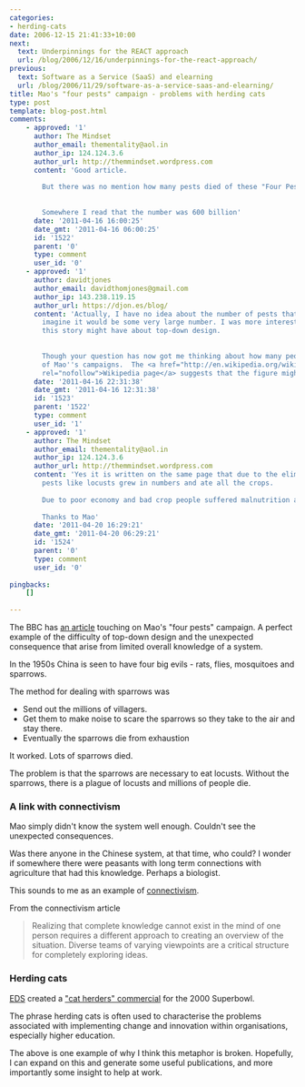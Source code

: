 ```yaml
---
categories:
- herding-cats
date: 2006-12-15 21:41:33+10:00
next:
  text: Underpinnings for the REACT approach
  url: /blog/2006/12/16/underpinnings-for-the-react-approach/
previous:
  text: Software as a Service (SaaS) and elearning
  url: /blog/2006/11/29/software-as-a-service-saas-and-elearning/
title: Mao's "four pests" campaign - problems with herding cats
type: post
template: blog-post.html
comments:
    - approved: '1'
      author: The Mindset
      author_email: thementality@aol.in
      author_ip: 124.124.3.6
      author_url: http://themmindset.wordpress.com
      content: 'Good article.
    
        But there was no mention how many pests died of these "Four Pest Campaign"
    
    
        Somewhere I read that the number was 600 billion'
      date: '2011-04-16 16:00:25'
      date_gmt: '2011-04-16 06:00:25'
      id: '1522'
      parent: '0'
      type: comment
      user_id: '0'
    - approved: '1'
      author: davidtjones
      author_email: davidthomjones@gmail.com
      author_ip: 143.238.119.15
      author_url: https://djon.es/blog/
      content: 'Actually, I have no idea about the number of pests that died. But I would
        imagine it would be some very large number. I was more interested in the "lessons"
        this story might have about top-down design.
    
    
        Though your question has now got me thinking about how many people died as a result
        of Mao''s campaigns.  The <a href="http://en.wikipedia.org/wiki/Four_Pests_Campaign"
        rel="nofollow">Wikipedia page</a> suggests that the figure might be 30 million.'
      date: '2011-04-16 22:31:38'
      date_gmt: '2011-04-16 12:31:38'
      id: '1523'
      parent: '1522'
      type: comment
      user_id: '1'
    - approved: '1'
      author: The Mindset
      author_email: thementality@aol.in
      author_ip: 124.124.3.6
      author_url: http://themmindset.wordpress.com
      content: 'Yes it is written on the same page that due to the elimination of sparrows
        pests like locusts grew in numbers and ate all the crops.
    
        Due to poor economy and bad crop people suffered malnutrition and died as consequence.
    
        Thanks to Mao'
      date: '2011-04-20 16:29:21'
      date_gmt: '2011-04-20 06:29:21'
      id: '1524'
      parent: '0'
      type: comment
      user_id: '0'
    
pingbacks:
    []
    
---
```

The BBC has [an article](http://news.bbc.co.uk/2/hi/asia-pacific/3371659.stm) touching on Mao's "four pests" campaign. A perfect example of the difficulty of top-down design and the unexpected consequence that arise from limited overall knowledge of a system.

In the 1950s China is seen to have four big evils - rats, flies, mosquitoes and sparrows.

The method for dealing with sparrows was

- Send out the millions of villagers.
- Get them to make noise to scare the sparrows so they take to the air and stay there.
- Eventually the sparrows die from exhaustion

It worked. Lots of sparrows died.

The problem is that the sparrows are necessary to eat locusts. Without the sparrows, there is a plague of locusts and millions of people die.

### A link with connectivism

Mao simply didn't know the system well enough. Couldn't see the unexpected consequences.

Was there anyone in the Chinese system, at that time, who could? I wonder if somewhere there were peasants with long term connections with agriculture that had this knowledge. Perhaps a biologist.

This sounds to me as an example of [connectivism](http://www.elearnspace.org/Articles/connectivism.htm).

From the connectivism article

> Realizing that complete knowledge cannot exist in the mind of one person requires a different approach to creating an overview of the situation. Diverse teams of varying viewpoints are a critical structure for completely exploring ideas.

### Herding cats

[EDS](http://eds.com/) created a ["cat herders" commercial](http://youtube.com/watch?v=zHgEQ71rGwo) for the 2000 Superbowl.

The phrase herding cats is often used to characterise the problems associated with implementing change and innovation within organisations, especially higher education.

The above is one example of why I think this metaphor is broken. Hopefully, I can expand on this and generate some useful publications, and more importantly some insight to help at work.